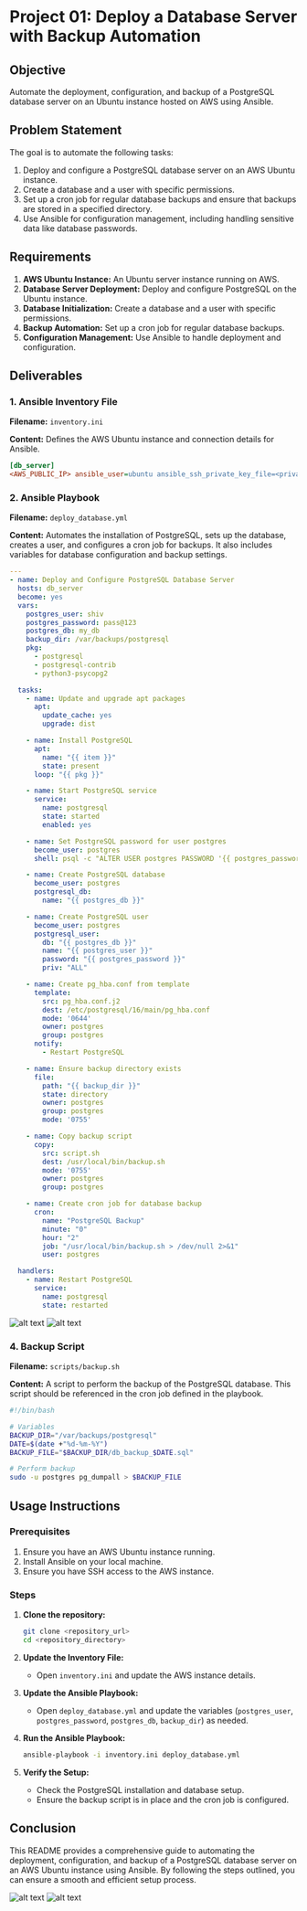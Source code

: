 # Project 01: Deploy a Database Server with Backup Automation

## Objective

Automate the deployment, configuration, and backup of a PostgreSQL database server on an Ubuntu instance hosted on AWS using Ansible.

## Problem Statement

The goal is to automate the following tasks:
1. Deploy and configure a PostgreSQL database server on an AWS Ubuntu instance.
2. Create a database and a user with specific permissions.
3. Set up a cron job for regular database backups and ensure that backups are stored in a specified directory.
4. Use Ansible for configuration management, including handling sensitive data like database passwords.

## Requirements

1. **AWS Ubuntu Instance:** An Ubuntu server instance running on AWS.
2. **Database Server Deployment:** Deploy and configure PostgreSQL on the Ubuntu instance.
3. **Database Initialization:** Create a database and a user with specific permissions.
4. **Backup Automation:** Set up a cron job for regular database backups.
5. **Configuration Management:** Use Ansible to handle deployment and configuration.

## Deliverables

### 1. Ansible Inventory File

**Filename:** `inventory.ini`

**Content:** Defines the AWS Ubuntu instance and connection details for Ansible.

```ini
[db_server]
<AWS_PUBLIC_IP> ansible_user=ubuntu ansible_ssh_private_key_file=<private_key_file_path>
```

### 2. Ansible Playbook

**Filename:** `deploy_database.yml`

**Content:** Automates the installation of PostgreSQL, sets up the database, creates a user, and configures a cron job for backups. It also includes variables for database configuration and backup settings.

```yaml
---
- name: Deploy and Configure PostgreSQL Database Server
  hosts: db_server
  become: yes
  vars:
    postgres_user: shiv
    postgres_password: pass@123
    postgres_db: my_db
    backup_dir: /var/backups/postgresql
    pkg:
      - postgresql
      - postgresql-contrib
      - python3-psycopg2

  tasks:
    - name: Update and upgrade apt packages
      apt:
        update_cache: yes
        upgrade: dist

    - name: Install PostgreSQL
      apt:
        name: "{{ item }}"
        state: present
      loop: "{{ pkg }}"

    - name: Start PostgreSQL service
      service:
        name: postgresql
        state: started
        enabled: yes

    - name: Set PostgreSQL password for user postgres
      become_user: postgres
      shell: psql -c "ALTER USER postgres PASSWORD '{{ postgres_password }}';"

    - name: Create PostgreSQL database
      become_user: postgres
      postgresql_db:
        name: "{{ postgres_db }}"

    - name: Create PostgreSQL user
      become_user: postgres
      postgresql_user:
        db: "{{ postgres_db }}"
        name: "{{ postgres_user }}"
        password: "{{ postgres_password }}"
        priv: "ALL"

    - name: Create pg_hba.conf from template
      template:
        src: pg_hba.conf.j2
        dest: /etc/postgresql/16/main/pg_hba.conf
        mode: '0644'
        owner: postgres
        group: postgres
      notify:
        - Restart PostgreSQL

    - name: Ensure backup directory exists
      file:
        path: "{{ backup_dir }}"
        state: directory
        owner: postgres
        group: postgres
        mode: '0755'

    - name: Copy backup script
      copy:
        src: script.sh
        dest: /usr/local/bin/backup.sh
        mode: '0755'
        owner: postgres
        group: postgres

    - name: Create cron job for database backup
      cron:
        name: "PostgreSQL Backup"
        minute: "0"
        hour: "2"
        job: "/usr/local/bin/backup.sh > /dev/null 2>&1"
        user: postgres

  handlers:
    - name: Restart PostgreSQL
      service:
        name: postgresql
        state: restarted
```

![alt text](image.png)
![alt text](image-1.png)

### 4. Backup Script

**Filename:** `scripts/backup.sh`

**Content:** A script to perform the backup of the PostgreSQL database. This script should be referenced in the cron job defined in the playbook.

```bash
#!/bin/bash

# Variables
BACKUP_DIR="/var/backups/postgresql"
DATE=$(date +"%d-%m-%Y")
BACKUP_FILE="$BACKUP_DIR/db_backup_$DATE.sql"

# Perform backup
sudo -u postgres pg_dumpall > $BACKUP_FILE
```

## Usage Instructions

### Prerequisites

1. Ensure you have an AWS Ubuntu instance running.
2. Install Ansible on your local machine.
3. Ensure you have SSH access to the AWS instance.

### Steps

1. **Clone the repository:**

   ```bash
   git clone <repository_url>
   cd <repository_directory>
   ```

2. **Update the Inventory File:**

   - Open `inventory.ini` and update the AWS instance details.

3. **Update the Ansible Playbook:**

   - Open `deploy_database.yml` and update the variables (`postgres_user`, `postgres_password`, `postgres_db`, `backup_dir`) as needed.

4. **Run the Ansible Playbook:**

   ```bash
   ansible-playbook -i inventory.ini deploy_database.yml
   ```

5. **Verify the Setup:**

   - Check the PostgreSQL installation and database setup.
   - Ensure the backup script is in place and the cron job is configured.

## Conclusion

This README provides a comprehensive guide to automating the deployment, configuration, and backup of a PostgreSQL database server on an AWS Ubuntu instance using Ansible. By following the steps outlined, you can ensure a smooth and efficient setup process.

![alt text](image-2.png)
![alt text](image-3.png)
